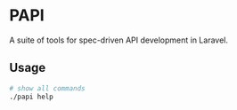 # PAPI

A suite of tools for spec-driven API development in Laravel.

## Usage

```bash
# show all commands
./papi help
```
